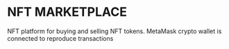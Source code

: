 # NFT MARKETPLACE
NFT platform for buying and selling NFT tokens. MetaMask crypto wallet is connected to reproduce transactions
